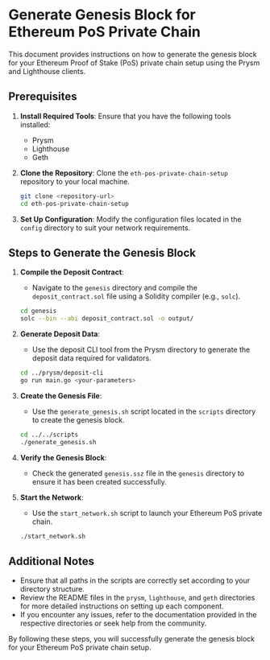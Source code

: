 # Generate Genesis Block for Ethereum PoS Private Chain

This document provides instructions on how to generate the genesis block for your Ethereum Proof of Stake (PoS) private chain setup using the Prysm and Lighthouse clients.

## Prerequisites

1. **Install Required Tools**: Ensure that you have the following tools installed:
   - Prysm
   - Lighthouse
   - Geth

2. **Clone the Repository**: Clone the `eth-pos-private-chain-setup` repository to your local machine.

   ```bash
   git clone <repository-url>
   cd eth-pos-private-chain-setup
   ```

3. **Set Up Configuration**: Modify the configuration files located in the `config` directory to suit your network requirements.

## Steps to Generate the Genesis Block

1. **Compile the Deposit Contract**:
   - Navigate to the `genesis` directory and compile the `deposit_contract.sol` file using a Solidity compiler (e.g., `solc`).

   ```bash
   cd genesis
   solc --bin --abi deposit_contract.sol -o output/
   ```

2. **Generate Deposit Data**:
   - Use the deposit CLI tool from the Prysm directory to generate the deposit data required for validators.

   ```bash
   cd ../prysm/deposit-cli
   go run main.go <your-parameters>
   ```

3. **Create the Genesis File**:
   - Use the `generate_genesis.sh` script located in the `scripts` directory to create the genesis block.

   ```bash
   cd ../../scripts
   ./generate_genesis.sh
   ```

4. **Verify the Genesis Block**:
   - Check the generated `genesis.ssz` file in the `genesis` directory to ensure it has been created successfully.

5. **Start the Network**:
   - Use the `start_network.sh` script to launch your Ethereum PoS private chain.

   ```bash
   ./start_network.sh
   ```

## Additional Notes

- Ensure that all paths in the scripts are correctly set according to your directory structure.
- Review the README files in the `prysm`, `lighthouse`, and `geth` directories for more detailed instructions on setting up each component.
- If you encounter any issues, refer to the documentation provided in the respective directories or seek help from the community.

By following these steps, you will successfully generate the genesis block for your Ethereum PoS private chain setup.